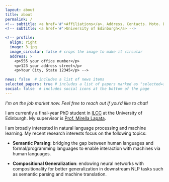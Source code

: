 ```yaml
---
layout: about
title: about
permalink: /
<!-- subtitle: <a href='#'>Affiliations</a>. Address. Contacts. Moto. Etc. -->
<!-- subtitle: <a href='#'>University of Edinburgh</a> -->

<!-- profile:
  align: right
  image: 3.jpg
  image_circular: false # crops the image to make it circular
  address: >
    <p>555 your office number</p>
    <p>123 your address street</p>
    <p>Your City, State 12345</p> -->

news: false  # includes a list of news items
selected_papers: true # includes a list of papers marked as "selected={true}"
social: false  # includes social icons at the bottom of the page
---
```


*I'm on the job market now. Feel free to reach out if you’d like to chat!*


I am currently a final-year PhD student in [ILCC](https://web.inf.ed.ac.uk/ilcc) at the University of Edinburgh. My supervisor is [Prof. Mirella Lapata](http://homepages.inf.ed.ac.uk/mlap/). 

I am broadly interested in natural language processing and machine learning. My recent research interests focus on the following topics:

- **Semantic Parsing**: bridging the gap between human languages and formal/programming languages to enable interaction with machines via human languages.

- **Compositional Generalization**: endowing neural networks with compositionality for better generalization in downstream NLP tasks such as semantic parsing and machine translation.

<!-- 

During my PhD, I primarily focus on **endowing neural networks with compositionality for better generalization in downstream NLP tasks such as semantic parsing and machine translation.** I believe that the ability to robustly re-compose exsiting knowledge and skills in novel scenario is critical to many high-level cognitive abilities beyond language.

I have attempted to approach this problem from two different perspectives:

- Marrying symbolic structure with neural nerworks ([Semantic Tagging](https://aclanthology.org/2021.findings-emnlp.88.pdf))

- Devising new neural achitecture learning disentangled representations ([Dangle](https://aclanthology.org/2022.acl-long.293.pdf), [R-Dangle](https://arxiv.org/pdf/2212.05982.pdf)) -->
<!-- 
Write your biography here. Tell the world about yourself. Link to your favorite [subreddit](http://reddit.com). You can put a picture in, too. The code is already in, just name your picture `prof_pic.jpg` and put it in the `img/` folder. -->


<!-- Put your address / P.O. box / other info right below your picture. You can also disable any these elements by editing `profile` property of the YAML header of your `_pages/about.md`. Edit `_bibliography/papers.bib` and Jekyll will render your [publications page](/al-folio/publications/) automatically. -->

<!-- Link to your social media connections, too. This theme is set up to use [Font Awesome icons](http://fortawesome.github.io/Font-Awesome/) and [Academicons](https://jpswalsh.github.io/academicons/), like the ones below. Add your Facebook, Twitter, LinkedIn, Google Scholar, or just disable all of them. -->
